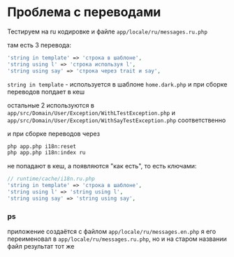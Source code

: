 # Проблема с переводами
Тестируем на ru кодировке и файле `app/locale/ru/messages.ru.php`

там есть 3 перевода:
```php
'string in template' => 'строка в шаблоне',
'string using l' => 'строка используя l',
'string using say' => 'строка через trait и say',
```

`string in template` - используется в шаблоне `home.dark.php` и при сборке переводов попдает в кеш

остальные 2 используются в `app/src/Domain/User/Exception/WithLTestException.php`
и `app/src/Domain/User/Exception/WithSayTestException.php` соответственно

и при сборке переводов через
```bash
php app.php i18n:reset
php app.php i18n:index ru
```

не попадают в кеш, а появляются "как есть", то есть ключами:
```php
// runtime/cache/i18n.ru.php
'string in template' => 'строка в шаблоне',
'string using l' => 'string using l',
'string using say' => 'string using say',
```

### ps
приложение создаётся с файлом `app/locale/ru/messages.en.php`
я его переименовал в `app/locale/ru/messages.ru.php`, но и на старом названии файл результат тот же